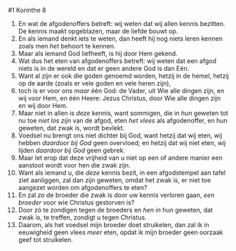 #1 Korinthe 8
1. En wat de afgodenoffers betreft: wij weten dat wij allen kennis bezitten. De kennis maakt opgeblazen, maar de liefde bouwt op.
2. En als iemand denkt iets te weten, dan heeft hij nog niets leren kennen zoals men *het* behoort te kennen.
3. Maar als iemand God liefheeft, is hij door Hem gekend.
4. Wat dus het eten van afgodenoffers betreft: wij weten dat een afgod niets is in de wereld en dat er geen andere God is dan Eén.
5. Want al zijn er ook die goden genoemd worden, hetzij in de hemel, hetzij op de aarde (zoals er vele goden en vele heren zijn),
6. toch is er voor ons *maar* één God: de Vader, uit Wie alle dingen zijn, en wij voor Hem, en één Heere: Jezus Christus, door Wie alle dingen zijn en wij door Hem.
7. Maar niet in allen is *deze* kennis, want sommigen, die in *hun* geweten tot nu toe *niet los zijn* van de afgod, eten *het vlees* als afgodenoffer, en hun geweten, dat zwak is, wordt bevlekt.
8. Voedsel nu brengt ons niet dichter bij God, want hetzij dat wij eten, wij hebben *daardoor bij God* geen overvloed; en hetzij dat wij niet eten, wij lijden *daardoor bij God* geen gebrek.
9. Maar let erop dat deze vrijheid van u niet op een of andere manier een aanstoot wordt voor hen die zwak zijn.
10. Want als iemand u, die *deze* kennis bezit, in een afgodstempel aan tafel ziet aanliggen, zal dan zijn geweten, omdat het zwak is, er niet toe aangezet worden om afgodenoffers te eten?
11. En zal *zo* de broeder die zwak is door uw kennis verloren gaan, *een broeder* voor wie Christus gestorven is?
12. Door zó te zondigen tegen de broeders en *hen in* hun geweten, dat zwak is, te treffen, zondigt u tegen Christus.
13. Daarom, als het voedsel mijn broeder doet struikelen, dan zal ik in eeuwigheid geen vlees *meer* eten, opdat ik mijn broeder geen oorzaak geef tot struikelen.
